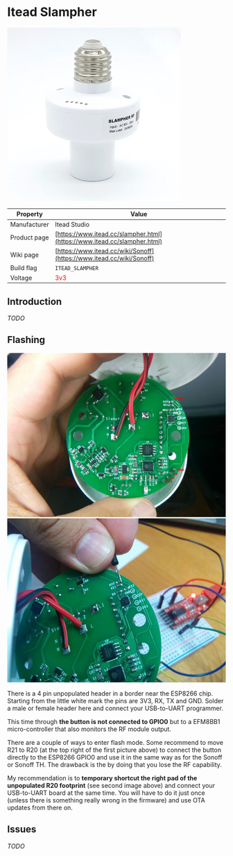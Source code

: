 # Itead Slampher

![ITEAD Slampher](images/devices/itead-slampher.jpg)

|Property|Value|
|---|---|
|Manufacturer|Itead Studio|
|Product page|[https://www.itead.cc/slampher.html](https://www.itead.cc/slampher.html)|
|Wiki page|[https://www.itead.cc/wiki/Sonoff](https://www.itead.cc/wiki/Sonoff)|
|Build flag|`ITEAD_SLAMPHER`|
|Voltage|<span style="color:red">3v3</span>|

## Introduction

*TODO*

## Flashing

![Slampher - Inside front view](images/flashing/slampher-flash1.jpg)
![Slampher - Flashing short](images/flashing/slampher-flash2.jpg)

There is a 4 pin unpopulated header in a border near the ESP8266 chip. Starting from the little white mark the pins are 3V3, RX, TX and GND. Solder a male or female header here and connect your USB-to-UART programmer.

This time through **the button is not connected to GPIO0** but to a EFM8BB1 micro-controller that also monitors the RF module output.

There are a couple of ways to enter flash mode. Some recommend to move R21 to R20 (at the top right of the first picture above) to connect the button directly to the ESP8266 GPIO0 and use it in the same way as for the Sonoff or Sonoff TH. The drawback is the by doing that you lose the RF capability.

My recommendation is to **temporary shortcut the right pad of the unpopulated R20 footprint** (see second image above) and connect your USB-to-UART board at the same time. You will have to do it just once (unless there is something really wrong in the firmware) and use OTA updates from there on.

## Issues

*TODO*